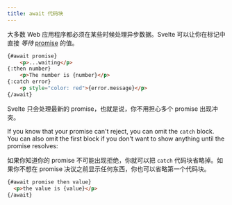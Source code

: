 ```yaml
---
title: await 代码块
---
```


大多数 Web 应用程序都必须在某些时候处理异步数据。Svelte 可以让你在标记中直接 _等待_ [promise](https://developer.mozilla.org/en-US/docs/Web/JavaScript/Guide/Using_promises) 的值。

```html
{#await promise}
	<p>...waiting</p>
{:then number}
	<p>The number is {number}</p>
{:catch error}
	<p style="color: red">{error.message}</p>
{/await}
```

Svelte 只会处理最新的 promise，也就是说，你不用担心多个 promise 出现冲突。

If you know that your promise can't reject, you can omit the `catch` block. You can also omit the first block if you don't want to show anything until the promise resolves:

如果你知道你的 promise 不可能出现拒绝，你就可以把 `catch` 代码块省略掉。如果你不想在 promise 决议之前显示任何东西，你也可以省略第一个代码块。

```html
{#await promise then value}
  <p>the value is {value}</p>
{/await}
```
